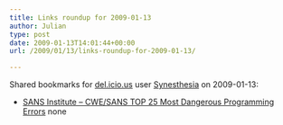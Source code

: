 ```yaml
---
title: Links roundup for 2009-01-13
author: Julian
type: post
date: 2009-01-13T14:01:44+00:00
url: /2009/01/13/links-roundup-for-2009-01-13/

---
```

Shared bookmarks for [del.icio.us][1] user [Synesthesia][2] on 2009-01-13:

  * [SANS Institute &#8211; CWE/SANS TOP 25 Most Dangerous Programming Errors][3] 
    none</li> </ul>

 [1]: http://del.icio.us/
 [2]: http://del.icio.us/synesthesia
 [3]: http://www.sans.org/top25errors